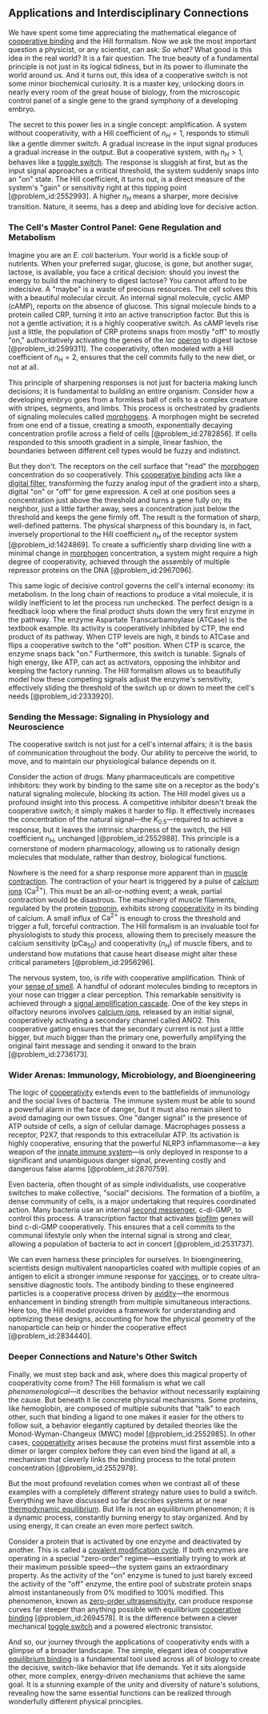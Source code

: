 ## Applications and Interdisciplinary Connections

We have spent some time appreciating the mathematical elegance of [cooperative binding](@article_id:141129) and the Hill formalism. Now we ask the most important question a physicist, or any scientist, can ask: *So what?* What good is this idea in the real world? It is a fair question. The true beauty of a fundamental principle is not just in its logical tidiness, but in its power to illuminate the world around us. And it turns out, this idea of a cooperative switch is not some minor biochemical curiosity. It is a master key, unlocking doors in nearly every room of the great house of biology, from the microscopic control panel of a single gene to the grand symphony of a developing embryo.

The secret to this power lies in a single concept: amplification. A system without cooperativity, with a Hill coefficient of $n_H=1$, responds to stimuli like a gentle dimmer switch. A gradual increase in the input signal produces a gradual increase in the output. But a cooperative system, with $n_H > 1$, behaves like a [toggle switch](@article_id:266866). The response is sluggish at first, but as the input signal approaches a critical threshold, the system suddenly snaps into an "on" state. The Hill coefficient, it turns out, is a direct measure of the system's "gain" or sensitivity right at this tipping point [@problem_id:2552993]. A higher $n_H$ means a sharper, more decisive transition. Nature, it seems, has a deep and abiding love for decisive action.

### The Cell's Master Control Panel: Gene Regulation and Metabolism

Imagine you are an *E. coli* bacterium. Your world is a fickle soup of nutrients. When your preferred sugar, glucose, is gone, but another sugar, lactose, is available, you face a critical decision: should you invest the energy to build the machinery to digest lactose? You cannot afford to be indecisive. A "maybe" is a waste of precious resources. The cell solves this with a beautiful molecular circuit. An internal signal molecule, cyclic AMP (cAMP), reports on the absence of glucose. This signal molecule binds to a protein called CRP, turning it into an active transcription factor. But this is not a gentle activation; it is a highly cooperative switch. As cAMP levels rise just a little, the population of CRP proteins snaps from mostly "off" to mostly "on," authoritatively activating the genes of the *lac* [operon](@article_id:272169) to digest lactose [@problem_id:2599311]. The cooperativity, often modeled with a Hill coefficient of $n_H=2$, ensures that the cell commits fully to the new diet, or not at all.

This principle of sharpening responses is not just for bacteria making lunch decisions; it is fundamental to building an entire organism. Consider how a developing embryo goes from a formless ball of cells to a complex creature with stripes, segments, and limbs. This process is orchestrated by gradients of signaling molecules called [morphogens](@article_id:148619). A morphogen might be secreted from one end of a tissue, creating a smooth, exponentially decaying concentration profile across a field of cells [@problem_id:2782856]. If cells responded to this smooth gradient in a simple, linear fashion, the boundaries between different cell types would be fuzzy and indistinct.

But they don't. The receptors on the cell surface that "read" the [morphogen](@article_id:271005) concentration do so cooperatively. This [cooperative binding](@article_id:141129) acts like a [digital filter](@article_id:264512), transforming the fuzzy analog input of the gradient into a sharp, digital "on" or "off" for gene expression. A cell at one position sees a concentration just above the threshold and turns a gene fully on; its neighbor, just a little farther away, sees a concentration just below the threshold and keeps the gene firmly off. The result is the formation of sharp, well-defined patterns. The physical sharpness of this boundary is, in fact, inversely proportional to the Hill coefficient $n_H$ of the receptor system [@problem_id:1424869]. To create a sufficiently sharp dividing line with a minimal change in [morphogen](@article_id:271005) concentration, a system might require a high degree of cooperativity, achieved through the assembly of multiple repressor proteins on the DNA [@problem_id:2967096].

This same logic of decisive control governs the cell's internal economy: its metabolism. In the long chain of reactions to produce a vital molecule, it is wildly inefficient to let the process run unchecked. The perfect design is a feedback loop where the final product shuts down the very first enzyme in the pathway. The enzyme Aspartate Transcarbamoylase (ATCase) is the textbook example. Its activity is cooperatively inhibited by CTP, the end product of its pathway. When CTP levels are high, it binds to ATCase and flips a cooperative switch to the "off" position. When CTP is scarce, the enzyme snaps back "on." Furthermore, this switch is tunable. Signals of high energy, like ATP, can act as activators, opposing the inhibitor and keeping the factory running. The Hill formalism allows us to beautifully model how these competing signals adjust the enzyme's sensitivity, effectively sliding the threshold of the switch up or down to meet the cell's needs [@problem_id:2333920].

### Sending the Message: Signaling in Physiology and Neuroscience

The cooperative switch is not just for a cell's internal affairs; it is the basis of communication throughout the body. Our ability to perceive the world, to move, and to maintain our physiological balance depends on it.

Consider the action of drugs. Many pharmaceuticals are competitive inhibitors: they work by binding to the same site on a receptor as the body's natural signaling molecule, blocking its action. The Hill model gives us a profound insight into this process. A competitive inhibitor doesn't break the cooperative switch; it simply makes it harder to flip. It effectively increases the concentration of the natural signal—the $K_{0.5}$—required to achieve a response, but it leaves the intrinsic sharpness of the switch, the Hill coefficient $n_H$, unchanged [@problem_id:2552988]. This principle is a cornerstone of modern pharmacology, allowing us to rationally design molecules that modulate, rather than destroy, biological functions.

Nowhere is the need for a sharp response more apparent than in [muscle contraction](@article_id:152560). The contraction of your heart is triggered by a pulse of [calcium ions](@article_id:140034) ($\text{Ca}^{2+}$). This must be an all-or-nothing event; a weak, partial contraction would be disastrous. The machinery of muscle filaments, regulated by the protein [troponin](@article_id:151629), exhibits strong [cooperativity](@article_id:147390) in its binding of calcium. A small influx of $\text{Ca}^{2+}$ is enough to cross the threshold and trigger a full, forceful contraction. The Hill formalism is an invaluable tool for physiologists to study this process, allowing them to precisely measure the calcium sensitivity ($p\text{Ca}_{50}$) and cooperativity ($n_H$) of muscle fibers, and to understand how mutations that cause heart disease might alter these critical parameters [@problem_id:2956296].

The nervous system, too, is rife with cooperative amplification. Think of your [sense of smell](@article_id:177705). A handful of odorant molecules binding to receptors in your nose can trigger a clear perception. This remarkable sensitivity is achieved through a [signal amplification cascade](@article_id:151570). One of the key steps in olfactory neurons involves [calcium ions](@article_id:140034), released by an initial signal, cooperatively activating a secondary channel called ANO2. This cooperative gating ensures that the secondary current is not just a little bigger, but *much* bigger than the primary one, powerfully amplifying the original faint message and sending it onward to the brain [@problem_id:2736173].

### Wider Arenas: Immunology, Microbiology, and Bioengineering

The logic of [cooperativity](@article_id:147390) extends even to the battlefields of immunology and the social lives of bacteria. The immune system must be able to sound a powerful alarm in the face of danger, but it must also remain silent to avoid damaging our own tissues. One "danger signal" is the presence of ATP outside of cells, a sign of cellular damage. Macrophages possess a receptor, P2X7, that responds to this extracellular ATP. Its activation is highly cooperative, ensuring that the powerful NLRP3 inflammasome—a key weapon of the [innate immune system](@article_id:201277)—is only deployed in response to a significant and unambiguous danger signal, preventing costly and dangerous false alarms [@problem_id:2870759].

Even bacteria, often thought of as simple individualists, use cooperative switches to make collective, "social" decisions. The formation of a biofilm, a dense community of cells, is a major undertaking that requires coordinated action. Many bacteria use an internal [second messenger](@article_id:149044), c-di-GMP, to control this process. A transcription factor that activates [biofilm](@article_id:273055) genes will bind c-di-GMP cooperatively. This ensures that a cell commits to the communal lifestyle only when the internal signal is strong and clear, allowing a population of bacteria to act in concert [@problem_id:2531737].

We can even harness these principles for ourselves. In bioengineering, scientists design multivalent nanoparticles coated with multiple copies of an antigen to elicit a stronger immune response for [vaccines](@article_id:176602), or to create ultra-sensitive diagnostic tools. The antibody binding to these engineered particles is a cooperative process driven by [avidity](@article_id:181510)—the enormous enhancement in binding strength from multiple simultaneous interactions. Here too, the Hill model provides a framework for understanding and optimizing these designs, accounting for how the physical geometry of the nanoparticle can help or hinder the cooperative effect [@problem_id:2834440].

### Deeper Connections and Nature's Other Switch

Finally, we must step back and ask, where does this magical property of cooperativity come from? The Hill formalism is what we call *phenomenological*—it describes the behavior without necessarily explaining the cause. But beneath it lie concrete physical mechanisms. Some proteins, like hemoglobin, are composed of multiple subunits that "talk" to each other, such that binding a ligand to one makes it easier for the others to follow suit, a behavior elegantly captured by detailed theories like the Monod-Wyman-Changeux (MWC) model [@problem_id:2552985]. In other cases, [cooperativity](@article_id:147390) arises because the proteins must first assemble into a dimer or larger complex before they can even bind the ligand at all, a mechanism that cleverly links the binding process to the total protein concentration [@problem_id:2552978].

But the most profound revelation comes when we contrast all of these examples with a completely different strategy nature uses to build a switch. Everything we have discussed so far describes systems at or near [thermodynamic equilibrium](@article_id:141166). But life is not an equilibrium phenomenon; it is a dynamic process, constantly burning energy to stay organized. And by using energy, it can create an even more perfect switch.

Consider a protein that is activated by one enzyme and deactivated by another. This is called a [covalent modification cycle](@article_id:268627). If both enzymes are operating in a special "zero-order" regime—essentially trying to work at their maximum possible speed—the system gains an extraordinary property. As the activity of the "on" enzyme is tuned to just barely exceed the activity of the "off" enzyme, the entire pool of substrate protein snaps almost instantaneously from 0% modified to 100% modified. This phenomenon, known as [zero-order ultrasensitivity](@article_id:173206), can produce response curves far steeper than anything possible with equilibrium [cooperative binding](@article_id:141129) [@problem_id:2694578]. It is the difference between a clever mechanical [toggle switch](@article_id:266866) and a powered electronic transistor.

And so, our journey through the applications of cooperativity ends with a glimpse of a broader landscape. The simple, elegant idea of cooperative [equilibrium binding](@article_id:169870) is a fundamental tool used across all of biology to create the decisive, switch-like behavior that life demands. Yet it sits alongside other, more complex, energy-driven mechanisms that achieve the same goal. It is a stunning example of the unity and diversity of nature's solutions, revealing how the same essential functions can be realized through wonderfully different physical principles.